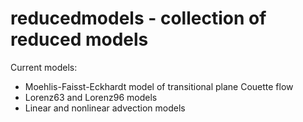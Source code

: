 # reducedmodels - collection of reduced models

Current models:
* Moehlis-Faisst-Eckhardt model of transitional plane Couette flow
* Lorenz63 and Lorenz96 models
* Linear and nonlinear advection models